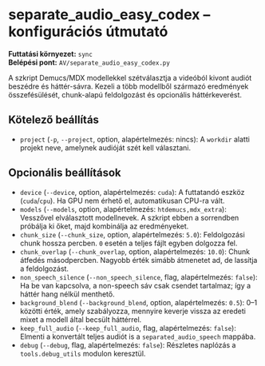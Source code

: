 # separate_audio_easy_codex – konfigurációs útmutató

**Futtatási környezet:** `sync`  
**Belépési pont:** `AV/separate_audio_easy_codex.py`

A szkript Demucs/MDX modellekkel szétválasztja a videóból kivont audiót beszédre és háttér-sávra. Kezeli a több modellből származó eredmények összefésülését, chunk-alapú feldolgozást és opcionális háttérkeverést.

## Kötelező beállítás
- `project` (`-p`, `--project`, option, alapértelmezés: nincs): A `workdir` alatti projekt neve, amelynek audióját szét kell választani.

## Opcionális beállítások
- `device` (`--device`, option, alapértelmezés: `cuda`): A futtatandó eszköz (`cuda`/`cpu`). Ha GPU nem érhető el, automatikusan CPU-ra vált.
- `models` (`--models`, option, alapértelmezés: `htdemucs,mdx_extra`): Vesszővel elválasztott modellnevek. A szkript ebben a sorrendben próbálja ki őket, majd kombinálja az eredményeket.
- `chunk_size` (`--chunk_size`, option, alapértelmezés: `5.0`): Feldolgozási chunk hossza percben. `0` esetén a teljes fájlt egyben dolgozza fel.
- `chunk_overlap` (`--chunk_overlap`, option, alapértelmezés: `10.0`): Chunk átfedés másodpercben. Nagyobb érték simább átmenetet ad, de lassítja a feldolgozást.
- `non_speech_silence` (`--non_speech_silence`, flag, alapértelmezés: `false`): Ha be van kapcsolva, a non-speech sáv csak csendet tartalmaz; így a háttér hang nélkül menthető.
- `background_blend` (`--background_blend`, option, alapértelmezés: `0.5`): 0–1 közötti érték, amely szabályozza, mennyire keverje vissza az eredeti mixet a modell által becsült háttérrel.
- `keep_full_audio` (`--keep_full_audio`, flag, alapértelmezés: `false`): Elmenti a konvertált teljes audiót is a `separated_audio_speech` mappába.
- `debug` (`--debug`, flag, alapértelmezés: `false`): Részletes naplózás a `tools.debug_utils` modulon keresztül.

